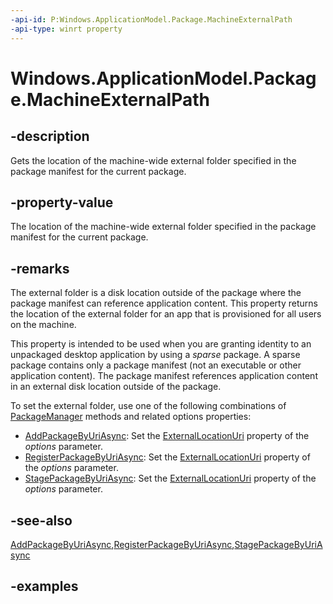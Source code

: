 ```yaml
---
-api-id: P:Windows.ApplicationModel.Package.MachineExternalPath
-api-type: winrt property
---
```


<!-- Property syntax.
public string MachineExternalPath { get; }
-->

# Windows.ApplicationModel.Package.MachineExternalPath

## -description

Gets the location of the machine-wide external folder specified in the package manifest for the current package.

## -property-value

The location of the machine-wide external folder specified in the package manifest for the current package.

## -remarks

The external folder is a disk location outside of the package where the package manifest can reference application content. This property returns the location of the external folder for an app that is provisioned for all users on the machine.

This property is intended to be used when you are granting identity to an unpackaged desktop application by using a *sparse* package. A sparse package contains only a package manifest (not an executable or other application content). The package manifest references application content in an external disk location outside of the package.

To set the external folder, use one of the following combinations of [PackageManager](../windows.management.deployment/packagemanager.md) methods and related options properties:

* [AddPackageByUriAsync](../windows.management.deployment/packagemanager_addpackagebyuriasync_797417417.md): Set the [ExternalLocationUri](../windows.management.deployment/addpackageoptions_externallocationuri.md) property of the *options* parameter.
* [RegisterPackageByUriAsync](../windows.management.deployment/packagemanager_registerpackagebyuriasync_1415074502.md): Set the [ExternalLocationUri](../windows.management.deployment/registerpackageoptions_externallocationuri.md) property of the *options* parameter.
* [StagePackageByUriAsync](../windows.management.deployment/packagemanager_stagepackagebyuriasync_446584280.md): Set the [ExternalLocationUri](../windows.management.deployment/stagepackageoptions_externallocationuri.md) property of the *options* parameter.

## -see-also

[AddPackageByUriAsync](../windows.management.deployment/packagemanager_addpackagebyuriasync_797417417.md),[RegisterPackageByUriAsync](../windows.management.deployment/packagemanager_registerpackagebyuriasync_1415074502.md),[StagePackageByUriAsync](../windows.management.deployment/packagemanager_stagepackagebyuriasync_446584280.md)

## -examples
